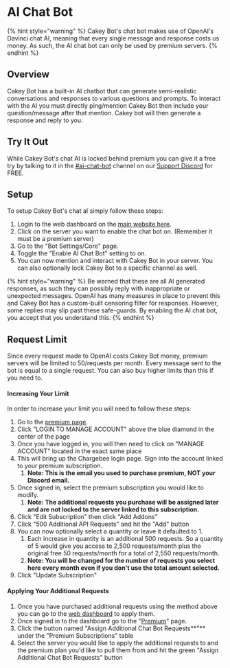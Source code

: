 # AI Chat Bot

{% hint style="warning" %}
Cakey Bot's chat bot makes use of OpenAI's Davinci chat AI, meaning that every single message and response costs us money. As such, the AI chat bot can only be used by premium servers.
{% endhint %}

## Overview

Cakey Bot has a built-in AI chatbot that can generate semi-realistic conversations and responses to various questions and prompts. To interact with the AI you must directly ping/mention Cakey Bot then include your question/message after that mention. Cakey bot will then generate a response and reply to you.

## Try It Out

While Cakey Bot's chat AI is locked behind premium you can give it a free try by talking to it in the [#ai-chat-bot](https://discord.com/channels/408424043482447872/1016061990613041202) channel on our [Support Discord](https://cakeybot.app/discord) for FREE.

## Setup

To setup Cakey Bot's chat aI simply follow these steps:

1. Login to the web dashboard on the [main website here](https://cakeybot.app/dashboard/public).
2. Click on the server you want to enable the chat bot on. (Remember it must be a premium server)
3. Go to the "Bot Settings/Core" page.
4. Toggle the "Enable AI Chat Bot" setting to on.
5. You can now mention and interact with Cakey Bot in your server. You can also optionally lock Cakey Bot to a specific channel as well.

{% hint style="warning" %}
Be warned that these are all AI generated responses, as such they can possibly reply with inappropriate or unexpected messages. OpenAI has many measures in place to prevent this and Cakey Bot has a custom-built censoring filter for responses. However, some replies may slip past these safe-guards. By enabling the AI chat bot, you accept that you understand this.
{% endhint %}

## Request Limit

Since every request made to OpenAI costs Cakey Bot money, premium servers will be limited to 50/requests per month. Every message sent to the bot is equal to a single request. You can also buy higher limits than this if you need to.

#### Increasing Your Limit

In order to increase your limit you will need to follow these steps:

1. Go to the [premium page](https://cakeybot.app/premium.php).
2. Click "LOGIN TO MANAGE ACCOUNT" above the blue diamond in the center of the page
3. Once you have logged in, you will then need to click on "MANAGE ACCOUNT" located in the exact same place
4. This will bring up the Chargebee login page. Sign into the account linked to your premium subscription.&#x20;
   1. **Note: This is the email you used to purchase premium, NOT your Discord email.**
5. Once signed in, select the premium subscription you would like to modify.&#x20;
   1. **Note: The additional requests you purchase will be assigned later and are not locked to the server linked to this subscription.**
6. Click "Edit Subscription" then click "Add Addons"
7. Click "500 Additional API Requests" and hit the "Add" button
8. You can now optionally select a quantity or leave it defaulted to 1.&#x20;
   1. Each increase in quantity is an additional 500 requests. So a quantity of 5 would give you access to 2,500 requests/month plus the original free 50 requests/month for a total of 2,550 requests/month.
   2. **Note: You will be changed for the number of requests you select here every month even if you don't use the total amount selected.**
9. Click "Update Subscription"

#### Applying Your Additional Requests

1. Once you have purchased additional requests using the method above you can go to the [web dashboard](https://cakeybot.app/dashboard/public/) to apply them.
2. Once signed in to the dashboard go to the "[Premium](https://cakeybot.app/dashboard/public/premium)" page.
3. Click the button named "Assign Additional Chat Bot Requests**"** under the "Premium Subscriptions" table
4. Select the server you would like to apply the additional requests to and the premium plan you'd like to pull them from and hit the green "Assign Additional Chat Bot Requests" button
